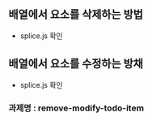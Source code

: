 ## 배열에서 요소를 삭제하는 방법
- splice.js 확인

## 배열에서 요소를 수정하는 방채
- splice.js 확인

### 과제명 : remove-modify-todo-item